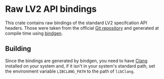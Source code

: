 # Raw LV2 API bindings

This crate contains raw bindings of the standard LV2 specifcation API headers. Those were taken from the official [Git repository](https://gitlab.com/lv2/lv2) and generated at compile time using [bindgen](https://github.com/rust-lang/rust-bindgen).

## Building

Since the bindings are generated by bindgen, you need to have [Clang](https://clang.llvm.org/) installed on your system and, if it isn't in your system's standard path, set the environment variable `LIBCLANG_PATH` to the path of `libClang`.